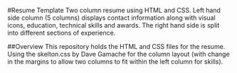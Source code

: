 #Resume Template
Two column resume using HTML and CSS. Left hand side column (5 columns) displays contact information along with visual icons, 
education, technical skills and awards. The right hand side is split into different sections of experience. 

##Overview
This repository holds the HTML and CSS files for the resume. Using the skelton.css by Dave Gamache for the column layout (with 
change in the margins to allow two columns to fit within the left column for skills).
